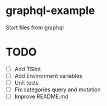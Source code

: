 # graphql-example
Start files from graphql

# TODO
- [ ] Add TSlint
- [ ] Add Environment variables
- [ ] Unit tests
- [ ] Fix categories query and mutation
- [ ] Improve README.md
